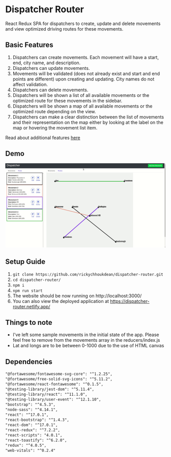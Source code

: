 # Dispatcher Router

React Redux SPA for dispatchers to create, update and delete movements and view optimized driving routes for these movements.

## Basic Features

1. Dispatchers can create movements. Each movement will have a start, end, city name, and description.
2. Dispatchers can update movements.
3. Movements will be validated (does not already exist and start and end points are different) upon creating and updating. City names do not affect validation.
4. Dispatchers can delete movements.
5. Dispatchers will be shown a list of all available movements or the optimized route for these movements in the sidebar.
6. Dispatchers will be shown a map of all available movements or the optimized route depending on the view.
7. Dispatchers can make a clear distinction between the list of movements and their representation on the map either by looking at the label on the map or hovering the movement list item.

Read about additional features [here](./FEATURES.MD)

## Demo

![A demo of the app](public/quickdemo.gif)

## Setup Guide

1. `git clone https://github.com/rickychhoukdean/dispatcher-router.git`
2. `cd dispatcher-router/`
3. `npm i`
4. `npm run start`
5. The website should be now running on http://localhost:3000/
6. You can also view the deployed application at https://dispatcher-router.netlify.app/

## Things to note
  - I've left some sample movements in the initial state of the app. Please feel free to remove from the movements array in the reducers/index.js
  - Lat and longs are to be between 0-1000 due to the use of HTML canvas

## Dependencies

    "@fortawesome/fontawesome-svg-core": "^1.2.25",
    "@fortawesome/free-solid-svg-icons": "^5.11.2",
    "@fortawesome/react-fontawesome": "^0.1.5",
    "@testing-library/jest-dom": "^5.11.4",
    "@testing-library/react": "^11.1.0",
    "@testing-library/user-event": "^12.1.10",
    "bootstrap": "^4.5.3",
    "node-sass": "^4.14.1",
    "react": "^17.0.1",
    "react-bootstrap": "^1.4.3",
    "react-dom": "^17.0.1",
    "react-redux": "^7.2.2",
    "react-scripts": "4.0.1",
    "react-toastify": "^6.2.0",
    "redux": "^4.0.5",
    "web-vitals": "^0.2.4"
